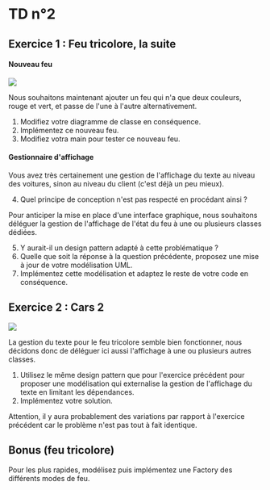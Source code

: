 TD n°2
======

Exercice 1 : Feu tricolore, la suite
------------------------------------

#### Nouveau feu

![](feuBicolore.png)

Nous souhaitons maintenant ajouter un feu qui n'a que deux couleurs, rouge et vert, et passe de l'une à l'autre alternativement.

1. Modifiez votre diagramme de classe en conséquence.
2. Implémentez ce nouveau feu.
3. Modifiez votra main pour tester ce nouveau feu.

#### Gestionnaire d'affichage

Vous avez très certainement une gestion de l'affichage du texte au niveau des voitures, sinon au niveau du client (c'est déjà un peu mieux).

4. Quel principe de conception n'est pas respecté en procédant ainsi ?

Pour anticiper la mise en place d'une interface graphique, nous souhaitons déléguer la gestion de l'affichage de l'état du feu à une ou plusieurs classes dédiées.

5. Y aurait-il un design pattern adapté à cette problématique ?
6. Quelle que soit la réponse à la question précédente, proposez une mise à jour de votre modélisation UML.
7. Implémentez cette modélisation et adaptez le reste de votre code en conséquence.

Exercice 2 : Cars 2
-------------------

![](copyright.png)

La gestion du texte pour le feu tricolore semble bien fonctionner, nous décidons donc de déléguer ici aussi l'affichage à une ou plusieurs autres classes.

1. Utilisez le même design pattern que pour l'exercice précédent pour proposer une modélisation qui externalise la gestion de l'affichage du texte en limitant les dépendances.
2. Implémentez votre solution.

Attention, il y aura probablement des variations par rapport à l'exercice précédent car le problème n'est pas tout à fait identique.

Bonus (feu tricolore)
---------------------

Pour les plus rapides, modélisez puis implémentez une Factory des différents modes de feu.
